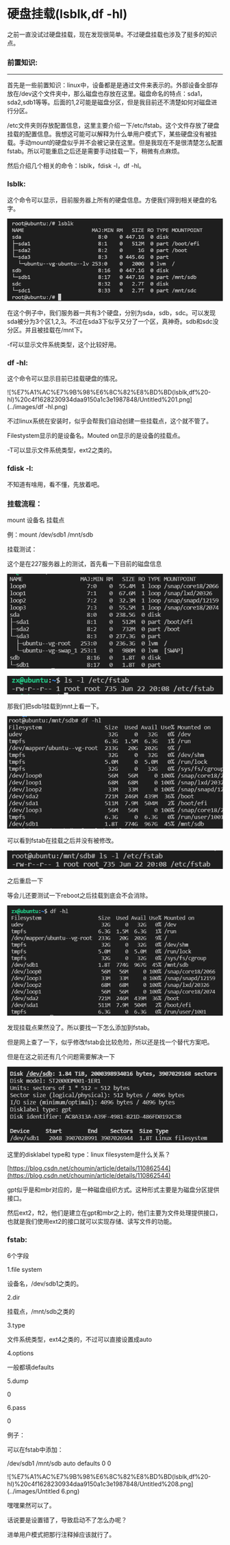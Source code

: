 # 硬盘挂载(lsblk,df -hl)

之前一直没试过硬盘挂载，现在发现很简单。不过硬盘挂载也涉及了挺多的知识点。

### 前置知识:

---

首先是一些前置知识：linux中，设备都是是通过文件来表示的。外部设备全部存放在/dev这个文件夹中，那么磁盘也存放在这里。磁盘命名的特点：sda1，sda2,sdb1等等。后面的1,2可能是磁盘分区，但是我目前还不清楚如何对磁盘进行分区。

/etc文件夹则存放配置信息，这里主要介绍一下/etc/fstab。这个文件存放了硬盘挂载的配置信息。我想这可能可以解释为什么单用户模式下，某些硬盘没有被挂载。手动mount的硬盘似乎并不会被记录在这里。但是我现在不是很清楚怎么配置fstab。所以可能重启之后还是需要手动挂载一下，稍微有点麻烦。

然后介绍几个相关的命令：lsblk，fdisk -l，df -hl。

### lsblk:

这个命令可以显示，目前服务器上所有的硬盘信息。方便我们得到相关硬盘的名字。

![](../images/lsblk.png)

在这个例子中，我们服务器一共有3个硬盘，分别为sda，sdb，sdc。可以发现sda被分为3个区1,2,3。不过在sda3下似乎又分了一个区，真神奇。sdb和sdc没分区。并且被挂载在/mnt下。

-f可以显示文件系统类型，这个比较好用。

### df -hl:

这个命令可以显示目前已挂载硬盘的情况。

![%E7%A1%AC%E7%9B%98%E6%8C%82%E8%BD%BD(lsblk,df%20-hl)%20c4f1628230934daa9150a1c3e1987848/Untitled%201.png](../images/df -hl.png)

不过linux系统在安装时，似乎会帮我们自动创建一些挂载点，这个就不管了。

Filestystem显示的是设备名。Mouted on显示的是设备的挂载点。

-T可以显示文件系统类型，ext2之类的。

### fdisk -l:

不知道有啥用，看不懂，先放着吧。

### 挂载流程：

mount 设备名 挂载点

例：mount /dev/sdb1 /mnt/sdb

挂载测试：

这个是在227服务器上的测试，首先看一下目前的磁盘信息

![%E7%A1%AC%E7%9B%98%E6%8C%82%E8%BD%BD(lsblk,df%20-hl)%20c4f1628230934daa9150a1c3e1987848/Untitled%202.png](../images/cur_info.png)

![%E7%A1%AC%E7%9B%98%E6%8C%82%E8%BD%BD(lsblk,df%20-hl)%20c4f1628230934daa9150a1c3e1987848/Untitled%203.png](../images/cur_info2.png)

那我们把sdb1挂载到mnt上看一下。

![%E7%A1%AC%E7%9B%98%E6%8C%82%E8%BD%BD(lsblk,df%20-hl)%20c4f1628230934daa9150a1c3e1987848/Untitled%204.png](../images/mnt.png)

可以看到fstab在挂载之后并没有被修改。

![%E7%A1%AC%E7%9B%98%E6%8C%82%E8%BD%BD(lsblk,df%20-hl)%20c4f1628230934daa9150a1c3e1987848/Untitled%205.png](../images/mnt2.png)

之后重启一下

等会儿还要测试一下reboot之后挂载到底会不会消除。

![%E7%A1%AC%E7%9B%98%E6%8C%82%E8%BD%BD(lsblk,df%20-hl)%20c4f1628230934daa9150a1c3e1987848/Untitled%206.png](../images/reboot.png)

发现挂载点果然没了。所以要找一下怎么添加到fstab。

但是网上查了一下，似乎修改fstab会比较危险，所以还是找一个替代方案吧。

但是在这之前还有几个问题需要解决一下

![%E7%A1%AC%E7%9B%98%E6%8C%82%E8%BD%BD(lsblk,df%20-hl)%20c4f1628230934daa9150a1c3e1987848/Untitled%207.png](../images/defaults.png)

这里的disklabel type和 type：linux filesystem是什么关系？

[https://blog.csdn.net/choumin/article/details/110862544](https://blog.csdn.net/choumin/article/details/110862544)

gpt似乎是和mbr对应的，是一种磁盘组织方式。这种形式主要是为磁盘分区提供接口。

然后ext2，ft2，他们是建立在gpt和mbr之上的，他们主要为文件处理提供接口，也就是我们使用ext2的接口就可以实现存储、读写文件的功能。

### fstab:

6个字段

1.file system

设备名，/dev/sdb1之类的。

2.dir

挂载点，/mnt/sdb之类的

3.type

文件系统类型，ext4之类的，不过可以直接设置成auto

4.options

一般都填defaults

5.dump

0

6.pass

0

例子：

可以在fstab中添加：

/dev/sdb1 /mnt/sdb auto defaults 0 0

![%E7%A1%AC%E7%9B%98%E6%8C%82%E8%BD%BD(lsblk,df%20-hl)%20c4f1628230934daa9150a1c3e1987848/Untitled%208.png](../images/Untitled 6.png)

嘿嘿果然可以了。

话说要是设置错了，导致启动不了怎么办呢？

进单用户模式把那行注释掉应该就行了。